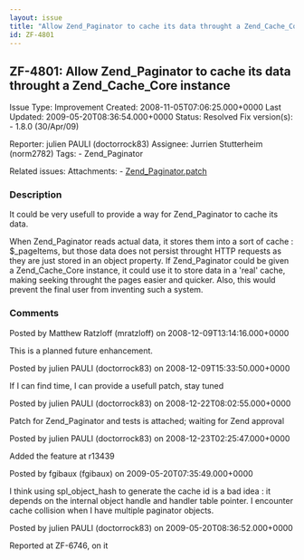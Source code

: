 ```yaml
---
layout: issue
title: "Allow Zend_Paginator to cache its data throught a Zend_Cache_Core instance"
id: ZF-4801
---
```


ZF-4801: Allow Zend\_Paginator to cache its data throught a Zend\_Cache\_Core instance
--------------------------------------------------------------------------------------

 Issue Type: Improvement Created: 2008-11-05T07:06:25.000+0000 Last Updated: 2009-05-20T08:36:54.000+0000 Status: Resolved Fix version(s): - 1.8.0 (30/Apr/09)
 
 Reporter:  julien PAULI (doctorrock83)  Assignee:  Jurrien Stutterheim (norm2782)  Tags: - Zend\_Paginator
 
 Related issues: 
 Attachments: - [Zend\_Paginator.patch](/issues/secure/attachment/11689/Zend_Paginator.patch)
 
### Description

It could be very usefull to provide a way for Zend\_Paginator to cache its data.

When Zend\_Paginator reads actual data, it stores them into a sort of cache : $\_pageItems, but those data does not persist throught HTTP requests as they are just stored in an object property. If Zend\_Paginator could be given a Zend\_Cache\_Core instance, it could use it to store data in a 'real' cache, making seeking throught the pages easier and quicker. Also, this would prevent the final user from inventing such a system.

 

 

### Comments

Posted by Matthew Ratzloff (mratzloff) on 2008-12-09T13:14:16.000+0000

This is a planned future enhancement.

 

 

Posted by julien PAULI (doctorrock83) on 2008-12-09T15:33:50.000+0000

If I can find time, I can provide a usefull patch, stay tuned

 

 

Posted by julien PAULI (doctorrock83) on 2008-12-22T08:02:55.000+0000

Patch for Zend\_Paginator and tests is attached; waiting for Zend approval

 

 

Posted by julien PAULI (doctorrock83) on 2008-12-23T02:25:47.000+0000

Added the feature at r13439

 

 

Posted by fgibaux (fgibaux) on 2009-05-20T07:35:49.000+0000

I think using spl\_object\_hash to generate the cache id is a bad idea : it depends on the internal object handle and handler table pointer. I encounter cache collision when I have multiple paginator objects.

 

 

Posted by julien PAULI (doctorrock83) on 2009-05-20T08:36:52.000+0000

Reported at ZF-6746, on it

 

 